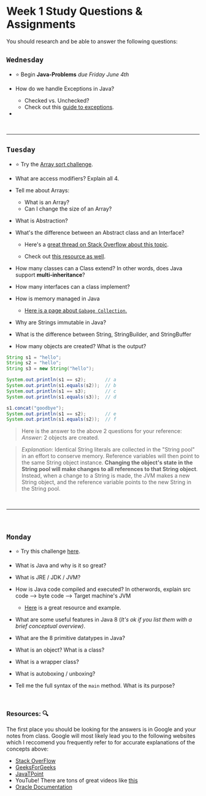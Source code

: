 # Week 1 Study Questions & Assignments
You should research and be able to answer the following questions:

## `Wednesday`
- :star: Begin **Java-Problems** *due Friday June 4th*

- How do we handle Exceptions in Java?
   - Checked vs. Unchecked?  
   - Check out this [guide to exceptions](https://www.protechtraining.com/content/java_fundamentals_tutorial-exceptions).

-  

<br>

<hr>

## `Tuesday`
- :star: Try the [Array sort challenge](https://github.com/210517-Enterprise/demos/blob/main/week1/FirstJavaProject/src/com/revature/E/arrays/ArrayChallenge.java).

- What are access modifiers? Explain all 4.

- Tell me about Arrays:
   - What is an Array?
   - Can I change the size of an Array?

- What is Abstraction?

- What's the difference between an Abstract class and an Interface?
   - Here's a [great thread on Stack Overflow about this topic](https://stackoverflow.com/questions/479142/when-to-use-an-interface-instead-of-an-abstract-class-and-vice-versa).

   - Check out [this resource as well](https://www.geeksforgeeks.org/difference-between-abstract-class-and-interface-in-java/).

- How many classes can a Class extend? In other words, does Java support **multi-inheritance**?

- How many interfaces can a class implement?

- How is memory managed in Java
   - [Here is a page about `Gabage Collection`.](https://www.geeksforgeeks.org/garbage-collection-java/#:~:text=Garbage%20collector%20is%20best%20example,memory%20by%20destroying%20unreachable%20objects.)

- Why are Strings immutable in Java?

- What is the difference between String, StringBuilder, and StringBuffer 

- How many objects are created? What is the output?
```java
String s1 = "hello";
String s2 = "hello";
String s3 = new String("hello");

System.out.println(s1 == s2);       // a
System.out.println(s1.equals(s2));  // b
System.out.println(s1 == s3);       // c
System.out.println(s1.equals(s3));  // d

s1.concat("goodbye");
System.out.println(s1 == s2);       // e
System.out.println(s1.equals(s2));  // f
```

> Here is the answer to the above 2 questions for your reference: <br>
> *Answer*: 2 objects are created.

> *Explanation*: Identical String literals are collected in the "String pool" in an effort to conserve memory. Reference variables will then point to the same String object instance. **Changing the object's state in the String pool will make changes to all references to that String object**. Instead, when a change to a String is made, the JVM makes a new String object, and the reference variable points to the new String in the String pool.

<br>

<hr>

<br>

## `Monday`

- :star: Try this challenge [here](https://github.com/210517-Enterprise/demos/blob/main/week1/FirstJavaProject/src/com/revature/C/scanner/GradeCalcChallenge.java). 

- What is Java and why is it so great?

- What is JRE / JDK / JVM?
   
- How is Java code compiled and executed? In otherwords, explain src code --> byte code --> Target machine's JVM

   - [Here](https://www.dummies.com/programming/java/what-is-a-java-virtual-machine/#:~:text=Generally%2C%20computers%20don't%20execute,in%20a%20slightly%20different%20way.) is a great resource and example.

- What are some useful features in Java 8 (*It's ok if you list them with a brief conceptual overview)*.

- What are the 8 primitive datatypes in Java?

- What is an object?  What is a class?

- What is a wrapper class?

- What is autoboxing / unboxing?

- Tell me the full syntax of the `main` method. What is its purpose?

<br>

### Resources: :mag:
The first place you should be looking for the answers is in Google and your notes from class. Google will most likely lead you to the following websites which I reccomend you frequently refer to for accurate explanations of the concepts above:

- [Stack OverFlow](https://stackoverflow.com/)
- [GeeksForGeeks](https://www.geeksforgeeks.org/)
- [JavaTPoint](https://www.javatpoint.com/)
- YouTube! There are tons of great videos like [this](https://www.youtube.com/watch?v=tppI4lJDnY4)
- [Oracle Documentation](https://docs.oracle.com/javase/8/docs/)
